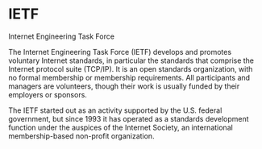 # IETF


Internet Engineering Task Force

The Internet Engineering Task Force (IETF) develops and promotes
voluntary Internet standards, in particular the standards that comprise
the Internet protocol suite (TCP/IP). It is an open standards
organization, with no formal membership or membership requirements. All
participants and managers are volunteers, though their work is usually
funded by their employers or sponsors.

The IETF started out as an activity supported by the U.S. federal
government, but since 1993 it has operated as a standards development
function under the auspices of the Internet Society, an international
membership-based non-profit organization.

